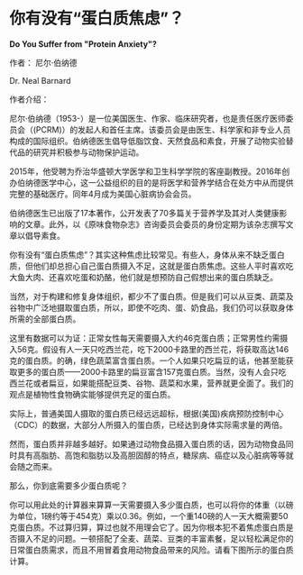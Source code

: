 # 你有没有“蛋白质焦虑”？

**Do You Suffer from "Protein Anxiety"?**

作者： 尼尔·伯纳德

Dr. Neal Barnard

作者介绍：

尼尔·伯纳德（1953-）是一位美国医生、作家、临床研究者，也是责任医疗医师委员会（\(PCRM\)）的发起人和首任主席。该委员会是由医生、科学家和非专业人员构成的国际组织。伯纳德医生倡导低脂饮食、天然食品和素食，开展了动物实验替代品的研究并积极参与动物保护运动。

2015年，他受聘为乔治华盛顿大学医学和卫生科学学院的客座副教授。2016年创办伯纳德医学中心，这一公益组织的目的是将医学和营养学结合在处方中从而提供完整的基础医疗。同年4月成为美国心脏病协会会员。

伯纳德医生已出版了17本著作，公开发表了70多篇关于营养学及其对人类健康影响的文章。此外，以《原味食物杂志》咨询委员会委员的身份定期为该杂志撰写文章以倡导素食。

你有没有“蛋白质焦虑”？其实这种焦虑比较常见。有些人，身体从来不缺乏蛋白质，但他们却总担心自己蛋白质摄入不足，这就是蛋白质焦虑。这些人平时喜欢吃大鱼大肉、还喜欢吃蛋和奶酪，他们就是想预防自己假想出来的蛋白质缺乏。

当然，对于构建和修复身体组织，都少不了蛋白质。但是我们可以从豆类、蔬菜及谷物中广泛地摄取蛋白质，所以，即使不吃肉、蛋、奶食品，我们仍可以获取身体所需的全部蛋白质。

这里有数据可以为证：正常女性每天需要摄入大约46克蛋白质；正常男性约需摄入56克。假设有人一天只吃西兰花，吃下2000卡路里的西兰花，将获取高达146克的蛋白质。的确，绿色蔬菜富含蛋白质。一个人如果只吃扁豆的话，他甚至能获取更多的蛋白质——2000卡路里的扁豆富含157克蛋白质。当然，没有人会只吃西兰花或者扁豆，如果能搭配豆类、谷物、蔬菜和水果，营养就更全面了。我们的观点是植物性食物确实能够提供充足的蛋白质。

实际上，普通美国人摄取的蛋白质已经远远超标，根据\(美国\)疾病预防控制中心（CDC）的数据，大部分人所摄入的蛋白质，已经达到身体实际需求量的两倍。

然而，蛋白质并非越多越好。如果通过动物食品摄入蛋白质的话，因为动物食品同时具有高脂肪、高饱和脂肪以及高胆固醇的特点，糖尿病、癌症以及心脏病等等就会随之而来。

那么，你到底需要多少蛋白质呢？

你可以用此处的计算器来算算一天需要摄入多少蛋白质，也可以将你的体重（以磅为单位，1磅约等于454克）乘以0.36。例如，一个重140磅的人一天大概需要50克蛋白质。不过算归算，算过也就不用理会它了。因为你根本犯不着焦虑蛋白质是否摄入不足的问题。一顿搭配了全麦、蔬菜、豆类的丰富素餐，足以轻松满足你的日常蛋白质需求，而且不用冒着食用动物食品带来的风险。请看下图所示的蛋白质计算。

